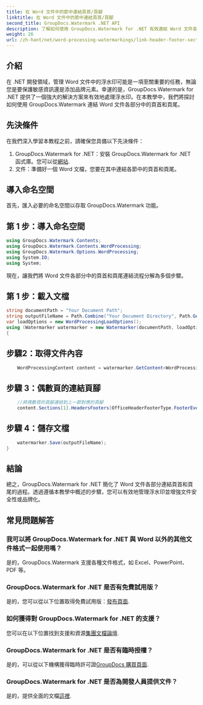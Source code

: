```yaml
---
title: 在 Word 文件中的節中連結頁首/頁腳
linktitle: 在 Word 文件中的節中連結頁首/頁腳
second_title: GroupDocs.Watermark .NET API
description: 了解如何使用 GroupDocs.Watermark for .NET 有效連結 Word 文件各部分中的頁首和頁尾。文件管理和安全。
weight: 26
url: /zh-hant/net/word-processing-watermarkings/link-header-footer-section-word-docs/
---
```

## 介紹
在 .NET 開發領域，管理 Word 文件中的浮水印可能是一項至關重要的任務，無論您是要保護敏感資訊還是添加品牌元素。幸運的是，GroupDocs.Watermark for .NET 提供了一個強大的解決方案來有效地處理浮水印。在本教學中，我們將探討如何使用 GroupDocs.Watermark 連結 Word 文件各部分中的頁首和頁尾。
## 先決條件
在我們深入學習本教程之前，請確保您具備以下先決條件：
1. GroupDocs.Watermark for .NET：安裝 GroupDocs.Watermark for .NET 函式庫。您可以從[網站](https://releases.groupdocs.com/Watermark/net/).
2. 文件：準備好一個 Word 文檔，您要在其中連結各節中的頁首和頁尾。

## 導入命名空間
首先，匯入必要的命名空間以存取 GroupDocs.Watermark 功能。
## 第 1 步：導入命名空間
```csharp
using GroupDocs.Watermark.Contents;
using GroupDocs.Watermark.Contents.WordProcessing;
using GroupDocs.Watermark.Options.WordProcessing;
using System.IO;
using System;
```
現在，讓我們將 Word 文件各部分中的頁首和頁尾連結流程分解為多個步驟。
## 第 1 步：載入文檔
```csharp
string documentPath = "Your Document Path";
string outputFileName = Path.Combine("Your Document Directory", Path.GetFileName(documentPath));
var loadOptions = new WordProcessingLoadOptions();
using (Watermarker watermarker = new Watermarker(documentPath, loadOptions))
{
```
## 步驟2：取得文件內容
```csharp
    WordProcessingContent content = watermarker.GetContent<WordProcessingContent>();
```
## 步驟 3：偶數頁的連結頁腳
```csharp
    //將偶數頁的頁腳連結到上一節對應的頁腳
    content.Sections[1].HeadersFooters[OfficeHeaderFooterType.FooterEven].IsLinkedToPrevious = true;
```
## 步驟 4：儲存文檔
```csharp
    watermarker.Save(outputFileName);
}
```

## 結論
總之，GroupDocs.Watermark for .NET 簡化了 Word 文件各部分連結頁首和頁尾的過程。透過遵循本教學中概述的步驟，您可以有效地管理浮水印並增強文件安全性或品牌化。
## 常見問題解答
### 我可以將 GroupDocs.Watermark for .NET 與 Word 以外的其他文件格式一起使用嗎？
是的，GroupDocs.Watermark 支援各種文件格式，如 Excel、PowerPoint、PDF 等。
### GroupDocs.Watermark for .NET 是否有免費試用版？
是的，您可以從以下位置取得免費試用版：[發布頁面](https://releases.groupdocs.com/).
### 如何獲得對 GroupDocs.Watermark for .NET 的支援？
您可以在以下位置找到支援和資源[集團文檔論壇](https://forum.groupdocs.com/c/watermark/19).
### GroupDocs.Watermark for .NET 是否有臨時授權？
是的，可以從以下機構獲得臨時許可證[GroupDocs 購買頁面](https://purchase.groupdocs.com/temporary-license/).
### GroupDocs.Watermark for .NET 是否為開發人員提供文件？
是的，提供全面的文檔[這裡](https://tutorials.groupdocs.com/Watermark/net/).